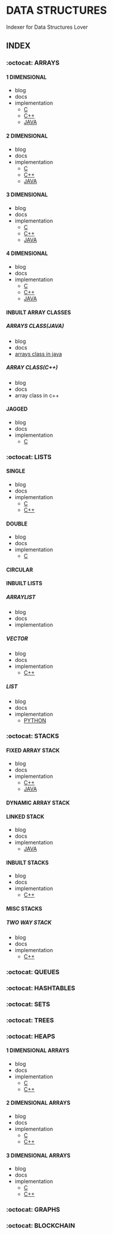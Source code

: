 # DATA STRUCTURES

Indexer for Data Structures Lover

## INDEX

### :octocat: ARRAYS

#### 1 DIMENSIONAL

* blog
* docs
* implementation
  * [C](C/Data-Structures/ARRAYS/1darrays.c)
  * [C++](C++/Data-Structures/ARRAYS/1darrays.cpp)
  * [JAVA](Java/Data-Structures/ARRAYS/oneDarray.java)

#### 2 DIMENSIONAL

* blog
* docs
* implementation
  * [C](C/Data-Structures/ARRAYS/2darrays.c)
  * [C++](C++/Data-Structures/ARRAYS/2darrays.cpp)
  * [JAVA](Java/Data-Structures/ARRAYS/twoDarray.java)

#### 3 DIMENSIONAL

* blog
* docs
* implementation
  * [C](C/Data-Structures/ARRAYS/3darrays.c)
  * [C++](C++/Data-Structures/ARRAYS/3darrays.cpp)
  * [JAVA](Java/Data-Structures/ARRAYS/threeDarray.java)

#### 4 DIMENSIONAL

* blog
* docs
* implementation
  * [C](C/Data-Structures/ARRAYS/4darrays.c)
  * [C++](C++/Data-Structures/ARRAYS/4darrays.cpp)
  * [JAVA](Java/Data-Structures/ARRAYS/fourDarray.java)

#### INBUILT ARRAY CLASSES

##### ARRAYS CLASS(JAVA)

* blog
* docs
* [arrays class in java](Java/Data-Structures/ARRAYS/arrays.java)

##### ARRAY CLASS(C++)

* blog
* docs
* array class in c++

#### JAGGED

* blog
* docs
* implementation
  * [C](C/Data-Structures/ARRAYS/jaggedarray.c)

### :octocat: LISTS

#### SINGLE

* blog
* docs
* implementation
  * [C](C/Data-Structures/LINKED-LIST/SINGLE/Main.c)
  * [C++](C++/Data-Structures/LISTS/LINKED-LIST/SINGLE/Main.cpp)

#### DOUBLE

* blog
* docs
* implementation
  * [C](C/Data-Structures/LINKED-LIST/DOUBLE/Main.c)

#### CIRCULAR

#### INBUILT LISTS

##### ARRAYLIST

* blog
* docs
* implementation

##### VECTOR

* blog
* docs
* implementation
  * [C++](C++/Data-Structures/LISTS/VECTORS/Main.cpp)

##### LIST

* blog
* docs
* implementation
  * [PYTHON](Python3/Data-Structures/LISTS/inbuiltList.py)

### :octocat: STACKS

#### FIXED ARRAY STACK

* blog
* docs
* implementation
  * [C++](C++/Data-Structures/STACKS/Stack.hpp)
  * [JAVA](Java/Data-Structures/STACKS/FIXED-ARRAY-STACK/ArrayStack.java)

#### DYNAMIC ARRAY STACK

#### LINKED STACK

* blog
* docs
* implementation
  * [JAVA](Java/Data-Structures/STACKS/LINKED-STACK/LinkedStack.java)

#### INBUILT STACKS

* blog
* docs
* implementation
  * [C++](C++/Data-Structures/STACKS/stack.cpp)

#### MISC STACKS

##### TWO WAY STACK

* blog
* docs
* implementation
  * [C++](C++/Data-Structures/STACKS/Tstack.hpp)

### :octocat: QUEUES

### :octocat: HASHTABLES

### :octocat: SETS

### :octocat: TREES

### :octocat: HEAPS

#### 1 DIMENSIONAL ARRAYS

* blog
* docs
* implementation
  * [C](C/Data-Structures/HEAPS/dynamicarray.c)
  * [C++](C++/Data-Structures/HEAPS/1darray.cpp)

#### 2 DIMENSIONAL ARRAYS

* blog
* docs
* implementation
  * [C](C/Data-Structures/HEAPS/dynamic2d.c)
  * [C++](C++/Data-Structures/HEAPS/2darray.cpp)

#### 3 DIMENSIONAL ARRAYS

* blog
* docs
* implementation
  * [C](C/Data-Structures/HEAPS/dynamic3d.c)
  * [C++](C++/Data-Structures/HEAPS/1darray.cpp)

### :octocat: GRAPHS

### :octocat: BLOCKCHAIN
